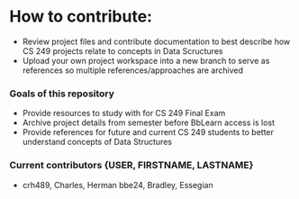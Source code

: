 <h1>How to contribute:</h1>
<ul>
  <li>Review project files and contribute documentation to best describe how CS 249 projects relate to concepts in Data Scructures</li>
  <li>Upload your own project workspace into a new branch to serve as references so multiple references/approaches are archived</li>
</ul>
<h3>Goals of this repository</h3>
<ul>
  <li>Provide resources to study with for CS 249 Final Exam</li>
  <li>Archive project details from semester before BbLearn access is lost</li>
  <li>Provide references for future and current CS 249 students to better understand concepts of Data Structures</li>
</ul>

<h3>Current contributors {USER, FIRSTNAME, LASTNAME}</h3>
<ul>
  <li>
    crh489, Charles, Herman
    bbe24, Bradley, Essegian
  </li>
</ul>
